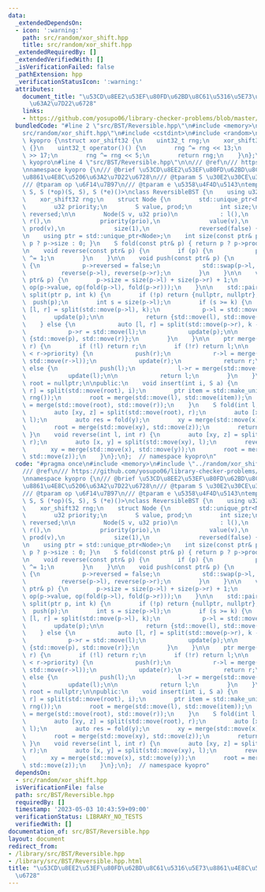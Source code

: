 ```yaml
---
data:
  _extendedDependsOn:
  - icon: ':warning:'
    path: src/random/xor_shift.hpp
    title: src/random/xor_shift.hpp
  _extendedRequiredBy: []
  _extendedVerifiedWith: []
  _isVerificationFailed: false
  _pathExtension: hpp
  _verificationStatusIcon: ':warning:'
  attributes:
    document_title: "\u53CD\u8EE2\u53EF\u80FD\u62BD\u8C61\u5316\u5E73\u8861\u4E8C\u5206\
      \u63A2\u7D22\u6728"
    links:
    - https://github.com/yosupo06/library-checker-problems/blob/master/datastructure/range_reverse_range_sum/sol/correct.cpp
  bundledCode: "#line 2 \"src/BST/Reversible.hpp\"\n#include <memory>\n#line 2 \"\
    src/random/xor_shift.hpp\"\n#include <cstdint>\n#include <random>\n\nnamespace\
    \ kyopro {\nstruct xor_shift32 {\n    uint32_t rng;\n    xor_shift32() : rng(std::rand())\
    \ {}\n    uint32_t operator()() {\n        rng ^= rng << 13;\n        rng ^= rng\
    \ >> 17;\n        rng ^= rng << 5;\n        return rng;\n    }\n};\n};  // namespace\
    \ kyopro\n#line 4 \"src/BST/Reversible.hpp\"\n\n/// @ref\n/// https://github.com/yosupo06/library-checker-problems/blob/master/datastructure/range_reverse_range_sum/sol/correct.cpp\n\
    \nnamespace kyopro {\n/// @brief \u53CD\u8EE2\u53EF\u80FD\u62BD\u8C61\u5316\u5E73\
    \u8861\u4E8C\u5206\u63A2\u7D22\u6728\n/// @tparam S \u30E2\u30CE\u30A4\u30C9\n\
    /// @tparam op \u6F14\u7B97\n/// @tparam e \u5358\u4F4D\u5143\ntemplate <typename\
    \ S, S (*op)(S, S), S (*e)()>\nclass ReversibleBST {\n    using u32 = uint32_t;\n\
    \    xor_shift32 rng;\n    struct Node {\n        std::unique_ptr<Node> l, r;\n\
    \        u32 priority;\n        S value, prod;\n        int size;\n        bool\
    \ reversed;\n\n        Node(S v, u32 prio)\n            : l(),\n             \
    \ r(),\n              priority(prio),\n              value(v),\n             \
    \ prod(v),\n              size(1),\n              reversed(false) {}\n    };\n\
    \n    using ptr = std::unique_ptr<Node>;\n    int size(const ptr& p) const { return\
    \ p ? p->size : 0; }\n    S fold(const ptr& p) { return p ? p->prod : e(); }\n\
    \n    void reverse(const ptr& p) {\n        if (p) {\n            p->reversed\
    \ ^= 1;\n        }\n    }\n\n    void push(const ptr& p) {\n        if (p->reversed)\
    \ {\n            p->reversed = false;\n            std::swap(p->l, p->r);\n  \
    \          reverse(p->l), reverse(p->r);\n        }\n    }\n\n    void update(const\
    \ ptr& p) {\n        p->size = size(p->l) + size(p->r) + 1;\n        p->prod =\
    \ op(p->value, op(fold(p->l), fold(p->r)));\n    }\n\n    std::pair<ptr, ptr>\
    \ split(ptr p, int k) {\n        if (!p) return {nullptr, nullptr};\n\n      \
    \  push(p);\n        int s = size(p->l);\n        if (s >= k) {\n            auto\
    \ [l, r] = split(std::move(p->l), k);\n            p->l = std::move(r);\n    \
    \        update(p);\n\n            return {std::move(l), std::move(p)};\n    \
    \    } else {\n            auto [l, r] = split(std::move(p->r), k - s - 1);\n\n\
    \            p->r = std::move(l);\n            update(p);\n\n            return\
    \ {std::move(p), std::move(r)};\n        }\n    }\n\n    ptr merge(ptr l, ptr\
    \ r) {\n        if (!l) return r;\n        if (!r) return l;\n\n        if (l->priority\
    \ < r->priority) {\n            push(r);\n            r->l = merge(std::move(l),\
    \ std::move(r->l));\n            update(r);\n            return r;\n        }\
    \ else {\n            push(l);\n            l->r = merge(std::move(l->r), std::move(r));\n\
    \            update(l);\n\n            return l;\n        }\n    }\n\n    ptr\
    \ root = nullptr;\n\npublic:\n    void insert(int i, S a) {\n        auto [l,\
    \ r] = split(std::move(root), i);\n        ptr item = std::make_unique<Node>(a,\
    \ rng());\n        root = merge(std::move(l), std::move(item));\n        root\
    \ = merge(std::move(root), std::move(r));\n    }\n    S fold(int l, int r) {\n\
    \        auto [xy, z] = split(std::move(root), r);\n        auto [x, y] = split(std::move(xy),\
    \ l);\n        auto res = fold(y);\n        xy = merge(std::move(x), std::move(y));\n\
    \        root = merge(std::move(xy), std::move(z));\n        return res;\n   \
    \ }\n    void reverse(int l, int r) {\n        auto [xy, z] = split(std::move(root),\
    \ r);\n        auto [x, y] = split(std::move(xy), l);\n        reverse(y);\n \
    \       xy = merge(std::move(x), std::move(y));\n        root = merge(std::move(xy),\
    \ std::move(z));\n    }\n};\n};  // namespace kyopro\n"
  code: "#pragma once\n#include <memory>\n#include \"../random/xor_shift.hpp\"\n\n\
    /// @ref\n/// https://github.com/yosupo06/library-checker-problems/blob/master/datastructure/range_reverse_range_sum/sol/correct.cpp\n\
    \nnamespace kyopro {\n/// @brief \u53CD\u8EE2\u53EF\u80FD\u62BD\u8C61\u5316\u5E73\
    \u8861\u4E8C\u5206\u63A2\u7D22\u6728\n/// @tparam S \u30E2\u30CE\u30A4\u30C9\n\
    /// @tparam op \u6F14\u7B97\n/// @tparam e \u5358\u4F4D\u5143\ntemplate <typename\
    \ S, S (*op)(S, S), S (*e)()>\nclass ReversibleBST {\n    using u32 = uint32_t;\n\
    \    xor_shift32 rng;\n    struct Node {\n        std::unique_ptr<Node> l, r;\n\
    \        u32 priority;\n        S value, prod;\n        int size;\n        bool\
    \ reversed;\n\n        Node(S v, u32 prio)\n            : l(),\n             \
    \ r(),\n              priority(prio),\n              value(v),\n             \
    \ prod(v),\n              size(1),\n              reversed(false) {}\n    };\n\
    \n    using ptr = std::unique_ptr<Node>;\n    int size(const ptr& p) const { return\
    \ p ? p->size : 0; }\n    S fold(const ptr& p) { return p ? p->prod : e(); }\n\
    \n    void reverse(const ptr& p) {\n        if (p) {\n            p->reversed\
    \ ^= 1;\n        }\n    }\n\n    void push(const ptr& p) {\n        if (p->reversed)\
    \ {\n            p->reversed = false;\n            std::swap(p->l, p->r);\n  \
    \          reverse(p->l), reverse(p->r);\n        }\n    }\n\n    void update(const\
    \ ptr& p) {\n        p->size = size(p->l) + size(p->r) + 1;\n        p->prod =\
    \ op(p->value, op(fold(p->l), fold(p->r)));\n    }\n\n    std::pair<ptr, ptr>\
    \ split(ptr p, int k) {\n        if (!p) return {nullptr, nullptr};\n\n      \
    \  push(p);\n        int s = size(p->l);\n        if (s >= k) {\n            auto\
    \ [l, r] = split(std::move(p->l), k);\n            p->l = std::move(r);\n    \
    \        update(p);\n\n            return {std::move(l), std::move(p)};\n    \
    \    } else {\n            auto [l, r] = split(std::move(p->r), k - s - 1);\n\n\
    \            p->r = std::move(l);\n            update(p);\n\n            return\
    \ {std::move(p), std::move(r)};\n        }\n    }\n\n    ptr merge(ptr l, ptr\
    \ r) {\n        if (!l) return r;\n        if (!r) return l;\n\n        if (l->priority\
    \ < r->priority) {\n            push(r);\n            r->l = merge(std::move(l),\
    \ std::move(r->l));\n            update(r);\n            return r;\n        }\
    \ else {\n            push(l);\n            l->r = merge(std::move(l->r), std::move(r));\n\
    \            update(l);\n\n            return l;\n        }\n    }\n\n    ptr\
    \ root = nullptr;\n\npublic:\n    void insert(int i, S a) {\n        auto [l,\
    \ r] = split(std::move(root), i);\n        ptr item = std::make_unique<Node>(a,\
    \ rng());\n        root = merge(std::move(l), std::move(item));\n        root\
    \ = merge(std::move(root), std::move(r));\n    }\n    S fold(int l, int r) {\n\
    \        auto [xy, z] = split(std::move(root), r);\n        auto [x, y] = split(std::move(xy),\
    \ l);\n        auto res = fold(y);\n        xy = merge(std::move(x), std::move(y));\n\
    \        root = merge(std::move(xy), std::move(z));\n        return res;\n   \
    \ }\n    void reverse(int l, int r) {\n        auto [xy, z] = split(std::move(root),\
    \ r);\n        auto [x, y] = split(std::move(xy), l);\n        reverse(y);\n \
    \       xy = merge(std::move(x), std::move(y));\n        root = merge(std::move(xy),\
    \ std::move(z));\n    }\n};\n};  // namespace kyopro"
  dependsOn:
  - src/random/xor_shift.hpp
  isVerificationFile: false
  path: src/BST/Reversible.hpp
  requiredBy: []
  timestamp: '2023-05-03 10:43:59+09:00'
  verificationStatus: LIBRARY_NO_TESTS
  verifiedWith: []
documentation_of: src/BST/Reversible.hpp
layout: document
redirect_from:
- /library/src/BST/Reversible.hpp
- /library/src/BST/Reversible.hpp.html
title: "\u53CD\u8EE2\u53EF\u80FD\u62BD\u8C61\u5316\u5E73\u8861\u4E8C\u5206\u63A2\u7D22\
  \u6728"
---
```

